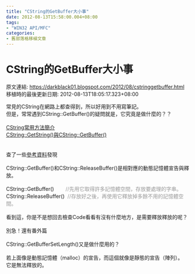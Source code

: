 ```yaml
---
title: "CString的GetBuffer大小事"
date: 2012-08-13T15:58:00.004+08:00
tags: 
- "WIN32 API/MFC"
categories:
- 舊部落格移植文章
---
```


# CString的GetBuffer大小事

原文連結: https://darkblack01.blogspot.com/2012/08/cstringgetbuffer.html
移植時的最後更新日期: 2012-08-13T18:05:17.323+08:00

常見的CString在網路上都查得到，所以好用到不用寫筆記。<br />但是，常常遇到CString::GetBuffer()的疑問就是，它究竟是做什麼的？？<br /><br /><a href="http://www.wretch.cc/blog/awaysu/22225494" target="_blank">CString常用方法簡介</a><br /><a href="http://blog.yam.com/swwuyam/article/12084277" target="_blank">CString::GetString()與CString::GetBuffer()</a><br /><br /><br />查了一些<a href="http://www.cppblog.com/wrhwww/archive/2010/04/24/113396.aspx" target="_blank">參考資料</a>發現<br /><br />CString::GetBuffer()和CString::ReleaseBuffer()是相對應的動態記憶體宣告與釋放。<br /><br />CString::GetBuffer() &nbsp; &nbsp; &nbsp; &nbsp;<span style="color: #999999;">//先用它取得許多記憶體空間，存放要處理的字串。</span><br />CString::ReleaseBuffer() &nbsp;<span style="color: #999999;">//存放好之後，再使用它釋放掉多餘不用的記憶體空間。</span><br /><br />看到這，你是不是想回去檢查Code看看有沒有什麼地方，是需要釋放釋放的呢？<br /><br />別急！還有番外篇<br /><br />CString::GetBufferSetLength()又是做什麼用的？<br /><br />若上面像是動態記憶體（malloc）的宣告，而這個就像是靜態的宣告（陣列）。<br />它是無法釋放的。
